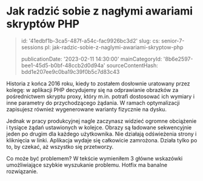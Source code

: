 Jak radzić sobie z nagłymi awariami skryptów PHP
================================================

> id: '41edbf1b-3ca5-487f-a54c-fac9926bc3d2'
> slug:
> 	cs: senior-7-sessions
> 	pl: jak-radzic-sobie-z-naglymi-awariami-skryptow-php
> 
> publicationDate: '2023-02-11 14:30:00'
> mainCategoryId: '8b6e2597-bee1-45d5-b0bf-48ccb2d0d94a'
> sourceContentHash: bdd1e207ee9c0ba19c39f0b5c7d83c43

Historia z końca 2016 roku, kiedy to zostałem dosłownie uratowany przez kolegę: w aplikacji PHP decydujemy się na odprawianie obrazków za pośrednictwem skryptu proxy, który m.in. potrafi dostosować ich wymiary i inne parametry do przychodzącego żądania. W ramach optymalizacji zapisujesz również wygenerowane warianty fizycznie na dysku.

Jednak w pracy produkcyjnej nagle zaczynasz widzieć ogromne obciążenie i tysiące żądań ustawionych w kolejce. Obrazy są ładowane sekwencyjnie jeden po drugim dla każdego użytkownika. Nie działają odświeżenia strony i kliknięcia w linki. Aplikacja wydaje się całkowicie zamrożona. Działa tylko po to, by czekać, aż wszystko się przetworzy.

Co może być problemem? W tekście wymieniłem 3 główne wskazówki umożliwiające szybkie wyszukanie problemu. Hotfix ma banalne rozwiązanie.
